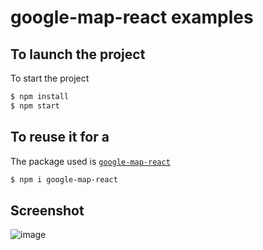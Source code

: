 # google-map-react examples

## To launch the project
To start the project
```sh
$ npm install
$ npm start
```

## To reuse it for a 

The package used is [`google-map-react`](https://www.npmjs.com/package/google-map-react)

```sh
$ npm i google-map-react
```


## Screenshot

![image](https://user-images.githubusercontent.com/5306791/45789663-1988d100-bc81-11e8-8825-5f0e5d0053dc.png)
